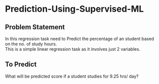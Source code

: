 # Prediction-Using-Supervised-ML
<h2>Problem Statement</h2>
   In this regression task need to Predict the percentage of an student based on the no. of study hours.<br>
	 This is a simple linear regression task as it involves just 2 variables.
    
  
  <h2>To Predict</h2>
 	What will be predicted score if a student studies for 9.25 hrs/ day?
	
	
